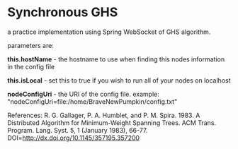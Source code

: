 # Synchronous GHS
a practice implementation using Spring WebSocket of GHS algorithm.

parameters are:

**this.hostName** - the hostname to use when finding this nodes information in the config file

**this.isLocal** - set this to true if you wish to run all of your nodes on localhost

**nodeConfigUri** - the URI of the config file. example: "nodeConfigUri=file:/home/BraveNewPumpkin/config.txt"


References:
R. G. Gallager, P. A. Humblet, and P. M. Spira. 1983. A Distributed Algorithm for Minimum-Weight Spanning Trees. ACM Trans. Program. Lang. Syst. 5, 1 (January 1983), 66-77. DOI=http://dx.doi.org/10.1145/357195.357200
